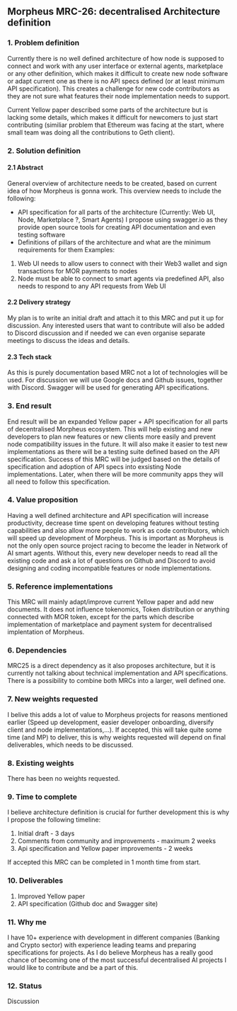 ## Morpheus MRC-26: decentralised Architecture definition

### 1. Problem definition

Currently there is no well defined architecture of how node is supposed to connect and work with any user interface or external agents, marketplace or any other definition, which makes it difficult to create new node software or adapt current one as there is no API specs defined (or at least minimum API specification). This creates a challenge for new code contributors as they are not sure what features their node implementation needs to support. 

Current Yellow paper described some parts of the architecture but is lacking some details, which makes it difficult for newcomers to just start contributing (similiar problem that Ethereum was facing at the start, where small team was doing all the contributions to Geth client).


### 2. Solution definition
#### 2.1 Abstract

General overview of architecture needs to be created, based on current idea of how Morpheus is gonna work. This overview needs to include the following:
 - API specification for all parts of the architecture (Currently: Web UI, Node, Marketplace ?, Smart Agents)
I propose using swagger.io as they provide open source tools for creating API documentation and even testing software
- Definitions of pillars of the architecture and what are the minimum requirements for them
Examples: 
1. Web UI needs to allow users to connect with their Web3 wallet and sign transactions for MOR payments to nodes
2. Node must be able to connect to smart agents via predefined API, also needs to respond to any API requests from Web UI

#### 2.2 Delivery strategy

My plan is to write an initial draft and attach it to this MRC and put it up for discussion. Any interested users that want to contribute will also be added to Discord discussion and if needed we can even organise separate meetings to discuss the ideas and details.

#### 2.3 Tech stack

As this is purely documentation based MRC not a lot of technologies will be used. For discussion we will use Google docs and Github issues, together with Discord. Swagger will be used for generating API specifications.

### 3. End result

End result will be an expanded Yellow paper + API specification for all parts of decentralised Morpheus ecosystem. This will help existing and new developers to plan new features or new clients more easily and prevent node compatibility issues in the future. It will also make it easier to test new implementations as there will be a testing suite defined based on the API specification.
Success of this MRC will be judged based on the details of specification and adoption of API specs into exsisting Node implementations. Later, when there will be more community apps they will all need to follow this specification.

### 4. Value proposition

Having a well defined architecture and API specification will increase productivity, decrease time spent on developing features without testing capabilities and also allow more people to work as code contributors, which will speed up development of Morpheus. This is important as Morpheus is not the only open source project racing to become the leader in Network of AI smart agents. Without this, every new developer needs to read all the existing code and ask a lot of questions on Github and Discord to avoid designing and coding incompatible features or node implementations.


### 5. Reference implementations

This MRC will mainly adapt/improve current Yellow paper and add new documents. It does not influence tokenomics, Token distribution or anything connected with MOR token, except for the parts which describe implementation of marketplace and payment system for decentralised implentation of Morpheus.

### 6. Dependencies

MRC25 is a direct dependency as it also proposes architecture, but it is currently not talking about technical implementation and API specifications. There is a possibility to combine both MRCs into a larger, well defined one.

### 7. New weights requested

I belive this adds a lot of value to Morpheus projects for reasons mentioned earlier (Speed up development, easier developer onboarding, diversify client and node implementations,...). If accepted, this will take quite some time (and MP) to deliver, this is why weights requested will depend on final deliverables, which needs to be discussed.

### 8. Existing weights

There has been no weights requested.

### 9. Time to complete

I believe architecture definition is crucial for further development this is why I propose the following timeline:
1. Initial draft - 3 days
2. Comments from community and improvements - maximum 2 weeks
3. Api specification and Yellow paper improvements - 2 weeks

If accepted this MRC can be completed in 1 month time from start.

### 10. Deliverables

1. Improved Yellow paper
2. API specification (Github doc and Swagger site)

### 11. Why me

I have 10+ experience with development in different companies (Banking and Crypto sector) with experience leading teams and preparing specifications for projects. As I do believe Morpheus has a really good chance of becoming one of the most successful decentralised AI projects I would like to contribute and be a part of this.

### 12. Status

Discussion























